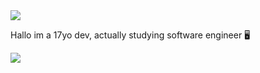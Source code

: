<img src="https://media.discordapp.net/attachments/635625973764849684/938464403836268574/IMG_7439.png?width=407&height=358">


Hallo im a 17yo dev, actually studying software engineer 🖥


<img src="https://github-readme-stats.vercel.app/api?username=iampawan&&show_icons=true&title_color=ffffff&icon_color=bb2acf&text_color=daf7dc&bg_color=151515">
